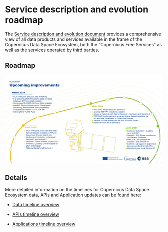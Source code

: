# Service description and evolution roadmap  


The [Service description and evolution document](/_docs/CDSE-SDE-TSY_Service%20Description%20and%20Evolution_1.2.pdf) provides a comprehensive view of all data products and services available in the frame of the Copernicus Data Space Ecosystem, both the “Copernicus Free Services” as well as the services operated by third parties. 

## Roadmap
<!-- |Timeline| Jan-23 | Apr-23 | Jul-23| Nov-23 
|---|---|---|---|----|
|1. | New Data Access portal  | Catalogue API: STAC, S3  | Full archive of Sentinel missions | Sentinel engineering and auxiliary data|
|2. |Start of user registration| Processing API: Sentinel Hub and OGC for supported collections  | Complementary open datasets | Copernicus Contributing Missions |
|3.| Initial Sentinel data offering| Traceability API | Access to commercial data| Streamlined data access of federated data sets  |
|4. |Browser| On-demand production API  | Processing API: extended Sentinel Hub APIs, OpenEO  |   |
| 5.|Catalogue APIs: OData and OpenSearch |   | Jupyter Lab    |      |
|6.|  |  | Marketplace | -->
![](/_images/RoadmapSummary_04_2024.png)

## Details

More detailed information on the timelines for Copernicus Data Space Ecosystem data, APIs and Application updates can be found here:

* [Data timeline overview](/Roadmap/DataTable.qmd)

* [APIs timeline overview](/Roadmap/APITable.qmd)

* [Applications timeline overview](/Roadmap/AppTable.qmd)



